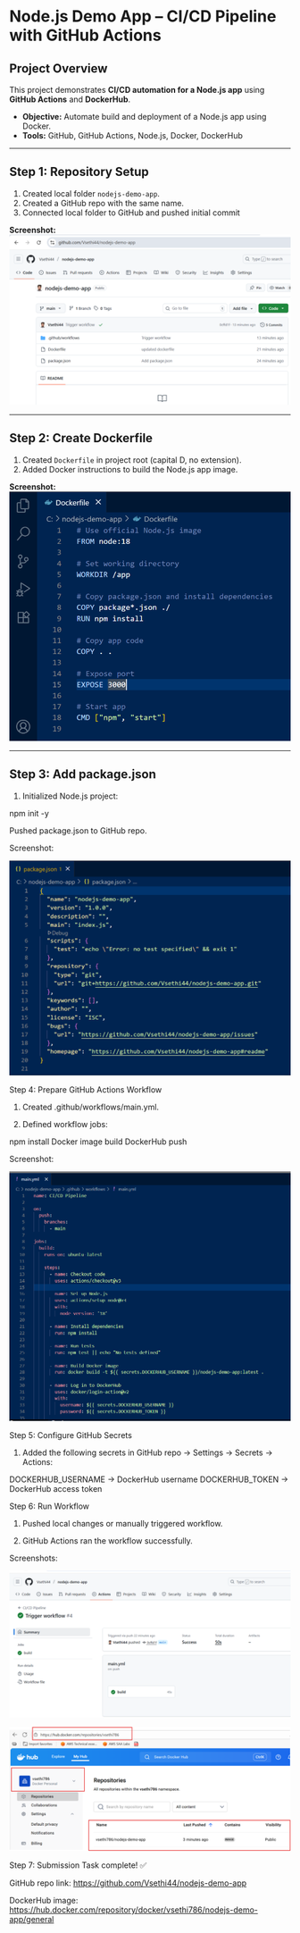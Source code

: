 # Node.js Demo App – CI/CD Pipeline with GitHub Actions

## Project Overview
This project demonstrates **CI/CD automation for a Node.js app** using **GitHub Actions** and **DockerHub**.  
- **Objective:** Automate build and deployment of a Node.js app using Docker.  
- **Tools:** GitHub, GitHub Actions, Node.js, Docker, DockerHub  

---

## Step 1: Repository Setup
1. Created local folder `nodejs-demo-app`.  
2. Created a GitHub repo with the same name.  
3. Connected local folder to GitHub and pushed initial commit 

**Screenshot:**  
![Confirmation of initial code push on GitHub](./screenshots/Repo_Push.png)

---

## Step 2: Create Dockerfile
1. Created `Dockerfile` in project root (capital D, no extension).  
2. Added Docker instructions to build the Node.js app image.  

**Screenshot:**  
![Dockerfile content](./screenshots/Dockerfile.png)

---

## Step 3: Add package.json
1. Initialized Node.js project:  

npm init -y

Pushed package.json to GitHub repo.

Screenshot:

![Content of package.json](./screenshots/PackageJSON.png) 

Step 4: Prepare GitHub Actions Workflow

1. Created .github/workflows/main.yml.

2. Defined workflow jobs:

npm install
Docker image build
DockerHub push

Screenshot:

![main.yml content](./screenshots/Workflow_File.png)

Step 5: Configure GitHub Secrets

1. Added the following secrets in GitHub repo → Settings → Secrets → Actions:

DOCKERHUB_USERNAME → DockerHub username
DOCKERHUB_TOKEN → DockerHub access token

Step 6: Run Workflow

1. Pushed local changes or manually triggered workflow.

2. GitHub Actions ran the workflow successfully.

Screenshots:

![GitHub Actions workflow logs](./screenshots/Workflow_Run.png)

![Docker image on DockerHub](./screenshots/DockerHub_Image.png)

Step 7: Submission
Task complete! ✅

GitHub repo link: https://github.com/Vsethi44/nodejs-demo-app

DockerHub image: https://hub.docker.com/repository/docker/vsethi786/nodejs-demo-app/general